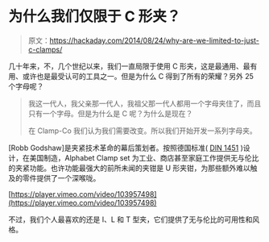 # 为什么我们仅限于 C 形夹？

> 原文：<https://hackaday.com/2014/08/24/why-are-we-limited-to-just-c-clamps/>

几十年来，不，几个世纪以来，我们一直局限于使用 C 形夹，这是最通用、最有用、或许也是最受认可的工具之一。但是为什么 C 得到了所有的荣耀？另外 25 个字母呢？

> 我这一代人，我父亲那一代人，我祖父那一代人都用一个字母夹住了，而且只有一个字母。但是为什么是 C 呢？为什么是现在？
> 
> 在 Clamp-Co 我们认为我们需要改变。所以我们开始开发一系列字母夹。

[Robb Godshaw]是夹紧技术革命的幕后策划者。按照德国标准( [DIN 1451](http://en.wikipedia.org/wiki/DIN_1451) )设计，在美国制造，Alphabet Clamp set 为工业、商店甚至家庭工作提供无与伦比的夹紧功能。也许功能最强大的前所未闻的夹钳是 U 形夹钳，为那些额外难以触及的零件提供了一个深喉咙。

[https://player.vimeo.com/video/103957498](https://player.vimeo.com/video/103957498)

不过，我们个人最喜欢的还是 I、L 和 T 型夹，它们提供了无与伦比的可用性和风格。